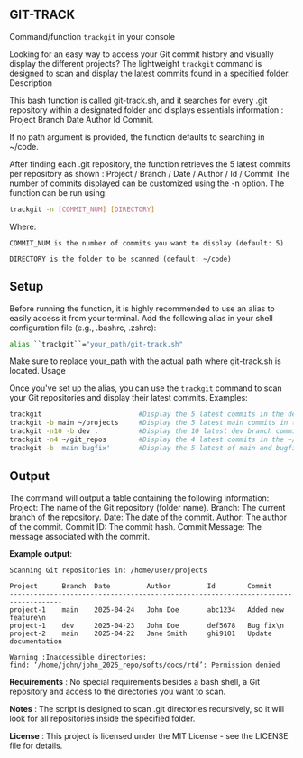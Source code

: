
**GIT-TRACK**
---------------------------------------------------------------------------
Command/function `trackgit` in your console

Looking for an easy way to access your Git commit history and visually display the different projects? The lightweight `trackgit` command is designed to scan and display the latest commits found in a specified folder.
Description

This bash function is called git-track.sh, and it searches for every .git repository within a designated folder and displays essentials information : Project   Branch  Date    Author  Id  Commit.

If no path argument is provided, the function defaults to searching in ~/code.

After finding each .git repository, the function retrieves the 5 latest commits per repository as shown : 
Project / Branch / Date / Author / Id / Commit
The number of commits displayed can be customized using the -n <int> option. The function can be run using:

```bash
trackgit -n [COMMIT_NUM] [DIRECTORY]
```

Where:

    COMMIT_NUM is the number of commits you want to display (default: 5)

    DIRECTORY is the folder to be scanned (default: ~/code)

**Setup**
-------------------------------------------------------------------------

Before running the function, it is highly recommended to use an alias to easily access it from your terminal. Add the following alias in your shell configuration file (e.g., .bashrc, .zshrc):

```bash
alias ``trackgit``="your_path/git-track.sh"
```

Make sure to replace your_path with the actual path where git-track.sh is located.
Usage

Once you've set up the alias, you can use the ``trackgit`` command to scan your Git repositories and display their latest commits.
Examples:

```bash
trackgit                        #Display the 5 latest commits in the default ~/code folder
trackgit -b main ~/projects     #Display the 5 latest main commits in the ~/projects folder
trackgit -n10 -b dev .          #Display the 10 latest dev branch commits in the cwd
trackgit -n4 ~/git_repos        #Display the 4 latest commits in the ~/git_repos folder
trackgit -b 'main bugfix'       #Display the 5 latest of main and bugfix branch commits in cwd
```

**Output**
-------------------------------------------------------------------------
The command will output a table containing the following information:
Project: The name of the Git repository (folder name).
Branch: The current branch of the repository.
Date: The date of the commit.
Author: The author of the commit.
Commit ID: The commit hash.
Commit Message: The message associated with the commit.

**Example output**:

    Scanning Git repositories in: /home/user/projects

    Project      Branch  Date         Author         Id        Commit
    -----------------------------------------------------------------------------------
    project-1    main    2025-04-24   John Doe       abc1234   Added new feature\n
    project-1    dev     2025-04-23   John Doe       def5678   Bug fix\n
    project-2    main    2025-04-22   Jane Smith     ghi9101   Update documentation

    Warning :Inaccessible directories:
    find: ‘/home/john/john_2025_repo/softs/docs/rtd’: Permission denied

**Requirements** :
No special requirements besides a bash shell, a Git repository and access to the directories you want to scan.

**Notes** :
The script is designed to scan .git directories recursively, so it will look for all repositories inside the specified folder.

**License** : 
This project is licensed under the MIT License - see the LICENSE file for details.
